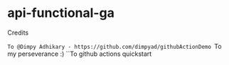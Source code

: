 # api-functional-ga

Credits

``To @Dimpy Adhikary - https://github.com/dimpyad/githubActionDemo
``To my perseverance :)
``To github actions quickstart
